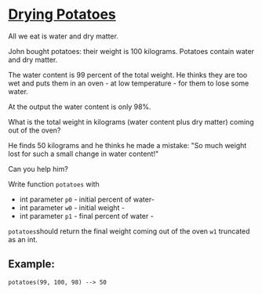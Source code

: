 # [Drying Potatoes](https://www.codewars.com/kata/drying-potatoes "https://www.codewars.com/kata/58ce8725c835848ad6000007")

All we eat is water and dry matter.

John bought potatoes: their weight is 100 kilograms. Potatoes contain water and dry matter. 

The water content is 99 percent of the total weight. He thinks they are too wet and puts them in an oven - at low temperature - for them to lose some water. 

At the output the water content is only 98%.

What is the total weight in kilograms (water content plus dry matter) coming out of the oven?

He finds 50 kilograms and he thinks he made a mistake: "So much weight lost for such a small change in water content!"

Can you help him? 

Write function `potatoes` with 

- int parameter `p0` - initial percent of water- 
- int parameter `w0` - initial weight - 
- int parameter `p1` - final percent of water -

`potatoes`should return the final weight coming out of the oven `w1` truncated as an int.

## Example:

`potatoes(99, 100, 98) --> 50`
